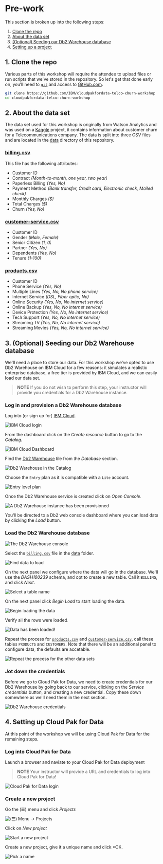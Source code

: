 # Pre-work

This section is broken up into the following steps:

1. [Clone the repo](#1-clone-the-repo)
1. [About the data set](#2-about-the-data-set)
1. [(Optional) Seeding our Db2 Warehouse database](#3-optional-seeding-our-db2-warehouse-database)
1. [Setting up a project](#4-setting-up-a-project)

## 1. Clone the repo

Various parts of this workshop will require the attendee to upload files or run scripts that we've stored in the repository. So let's get that done early on, you'll need to [`git`](https://git-scm.com) and access to [GitHub.com](https://github.com/).

```bash
git clone https://github.com/IBM/cloudpakfordata-telco-churn-workshop
cd cloudpakfordata-telco-churn-workshop
```

## 2. About the data set

The data set used for this workshop is originally from Watson Analytics and was used on a [Kaggle](https://www.kaggle.com/blastchar/telco-customer-churn) project, it contains information about customer churn for a Telecommunications company. The data is split into three CSV files and are located in the [data](https://github.com/IBM/cloudpakfordata-telco-churn-workshop/tree/master/data) directory of this repository.

### **[billing.csv](../../data/split/billing.csv)**

This file has the following attributes:

* Customer ID
* Contract *(Month-to-month, one year, two year)*
* Paperless Billing *(Yes, No)*
* Payment Method *(Bank transfer, Credit card, Electronic check, Mailed check)*
* Monthly Charges *($)*
* Total Charges *($)*
* Churn *(Yes, No)*

### **[customer-service.csv](../../data/split/customer-service.csv)**

* Customer ID
* Gender *(Male, Female)*
* Senior Citizen *(1, 0)*
* Partner *(Yes, No)*
* Dependents *(Yes, No)*
* Tenure *(1-100)*

### **[products.csv](../../data/split/products.csv)**

* Customer ID
* Phone Service *(Yes, No)*
* Multiple Lines *(Yes, No, No phone service)*
* Internet Service *(DSL, Fiber optic, No)*
* Online Security *(Yes, No, No internet service)*
* Online Backup *(Yes, No, No internet service)*
* Device Protection *(Yes, No, No internet service)*
* Tech Support *(Yes, No, No internet service)*
* Streaming TV *(Yes, No, No internet service)*
* Streaming Movies *(Yes, No, No internet service)*

## 3. (Optional) Seeding our Db2 Warehouse database

We'll need a place to store our data. For this workshop we've opted to use Db2 Warehouse on IBM Cloud for a few reasons: it simulates a realistic enterprise database, a free tier is provided by IBM Cloud, and we can easily load our data set.

> **NOTE** If you do not wish to perform this step, your instructor will provide you credentials for a Db2 Warehouse instance.

### Log in and provision a Db2 Warehouse database

Log into (or sign up for) [IBM Cloud](https://cloud.ibm.com).

![IBM Cloud login](../.gitbook/assets/images/generic/ibm-cloud-sign-up.png)

From the dashboard click on the *Create resource* button to go to the *Catalog*.

![IBM Cloud Dashboard](../.gitbook/assets/images/generic/ibm-cloud-dashboard.png)

Find the [Db2 Warehouse](https://cloud.ibm.com/catalog/services/db2-warehouse) tile from the *Database* section.

![Db2 Warehouse in the Catalog](../.gitbook/assets/images/db2/db2-0-catalog.png)

Choose the `Entry` plan as it is compatible with a `Lite` account.

![Entry level plan](../.gitbook/assets/images/db2/db2-0-pricing.png)

Once the Db2 Warehouse service is created click on *Open Console*.

![A Db2 Warehouse instance has been provisioned](../.gitbook/assets/images/db2/db2-1-cloud-launch.png)

You'll be directed to a Db2 web console dashboard where you can load data by clicking the *Load* button.

### Load the Db2 Warehouse database

![The Db2 Warehouse console](../.gitbook/assets/images/db2/db2-2-console-overview.png)

Select the [`billing.csv`](../../data/split/billing.csv) file in the [data](../../data) folder.

![Find data to load](../.gitbook/assets/images/db2/db2-3-csv-find.png)

On the next panel we configure where the data will go in the database. We'll use the *DASH100239* schema, and opt to create a new table. Call it `BILLING`, and click *Next*.

![Select a table name](../.gitbook/assets/images/db2/db2-4-csv-config.png)

On the next panel click *Begin Load* to start loading the data.

![Begin loading the data](../.gitbook/assets/images/db2/db2-5-csv-preload.png)

Verify all the rows were loaded.

![Data has been loaded!](../.gitbook/assets/images/db2/db2-6-csv-loaded.png)

Repeat the process for [`products.csv`](../../data/split/products.csv) and [`customer-service.csv`](../../data/split/customer-service.csv), call these tables `PRODUCTS` and `CUSTOMERS`. Note that there will be an additional panel to configure data, the defaults are accetable.

![Repeat the process for the other data sets](../.gitbook/assets/images/db2/db2-8-csv-config-products.png)

### Jot down the credentials

Before we go to Cloud Pak for Data, we need to create credentials for our Db2 Warehouse by going back to our service, clicking on the *Service credentials* button, and creating a new credential. Copy these down somewhere as we'll need them in the next section.

![Db2 Warehouse credentials](../.gitbook/assets/images/db2/db2-cloud-credentials.png)

## 4. Setting up Cloud Pak for Data

At this point of the workshop we will be using Cloud Pak for Data for the remaining steps.

### Log into Cloud Pak for Data

Launch a browser and naviate to your Cloud Pak for Data deployment

> **NOTE** Your instructor will provide a URL and credentials to log into Cloud Pak for Data!

![Cloud Pak for Data login](../.gitbook/assets/images/manage/cpd-login.png)

### Create a new project

Go the (☰) menu and click *Projects*

![(☰) Menu -> Projects](../.gitbook/assets/images/manage/cpd-projects-menu.png)

Click on *New project*

![Start a new project](../.gitbook/assets/images/manage/cpd-new-project.png)

Create a new project, give it a unique name and click *OK.

![Pick a name](../.gitbook/assets/images/manage/cpd-new-project-name.png)
